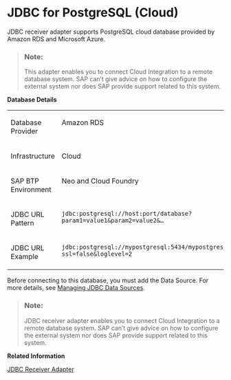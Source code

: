 <!-- loio4d5b488b4f394c51974ea8cb520e6d92 -->

# JDBC for PostgreSQL \(Cloud\)

JDBC receiver adapter supports PostgreSQL cloud database provided by Amazon RDS and Microsoft Azure.

> ### Note:  
> This adapter enables you to connect Cloud Integration to a remote database system. SAP can’t give advice on how to configure the external system nor does SAP provide support related to this system.

**Database Details**


<table>
<tr>
<td valign="top">

Database Provider



</td>
<td valign="top">

Amazon RDS



</td>
<td valign="top">

Microsoft Azure



</td>
</tr>
<tr>
<td valign="top">

Infrastructure



</td>
<td valign="top" colspan="2">

Cloud



</td>
</tr>
<tr>
<td valign="top">

SAP BTP Environment



</td>
<td valign="top" colspan="2">

Neo and Cloud Foundry



</td>
</tr>
<tr>
<td valign="top">

JDBC URL Pattern



</td>
<td valign="top">

`jdbc:postgresql://host:port/database?param1=value1&param2=value2&…`



</td>
<td valign="top">

`jdbc:postgresql://host:port/database?param1=value1&param2=value2&…`



</td>
</tr>
<tr>
<td valign="top">

JDBC URL Example



</td>
<td valign="top">

`jdbc:postgresql://mypostgresql:5434/mypostgresdb?ssl=false&loglevel=2`



</td>
<td valign="top">

`jdbc:postgresql://mypostgresql:5434/mypostgresdb?ssl=false&loglevel=2`



</td>
</tr>
</table>

Before connecting to this database, you must add the Data Source. For more details, see [Managing JDBC Data Sources](../Operations/managing-jdbc-data-sources-4c873fa.md).

> ### Note:  
> JDBC receiver adapter enables you to connect Cloud Integration to a remote database system. SAP can’t give advice on how to configure the external system nor does SAP provide support related to this system.

**Related Information**  


[JDBC Receiver Adapter](jdbc-receiver-adapter-88be644.md "The JDBC (Java Database Connectivity) adapter enables you to connect SAP Cloud Integration to cloud databases.")

